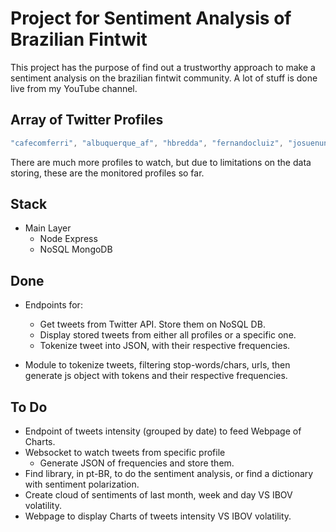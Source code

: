 # Project for **Sentiment Analysis** of Brazilian Fintwit

This project has the purpose of find out a trustworthy approach to make a sentiment analysis on the brazilian fintwit community. A lot of stuff is done live from my YouTube channel.

## Array of Twitter Profiles

```javascript
"cafecomferri", "albuquerque_af", "hbredda", "fernandocluiz", "josuenunes", "PabloSpyer", "quantzed", "MeninRibeiro", "ThiagoNigro", "helocruz"
``` 

There are much more profiles to watch, but due to limitations on the data storing, these are the monitored profiles so far.

## Stack

- Main Layer
    - Node Express
    - NoSQL MongoDB

## Done

- Endpoints for:
    - Get tweets from Twitter API. Store them on NoSQL DB.
    - Display stored tweets from either all profiles or a specific one.
    - Tokenize tweet into JSON, with their respective frequencies.

- Module to tokenize tweets, filtering stop-words/chars, urls, then generate js object with tokens and their respective frequencies.

## To Do

- Endpoint of tweets intensity (grouped by date) to feed Webpage of Charts.
- Websocket to watch tweets from specific profile
	- Generate JSON of frequencies and store them.
- Find library, in pt-BR, to do the sentiment analysis, or find a dictionary with sentiment polarization.
- Create cloud of sentiments of last month, week and day VS IBOV volatility.
- Webpage to display Charts of tweets intensity VS IBOV volatility.
